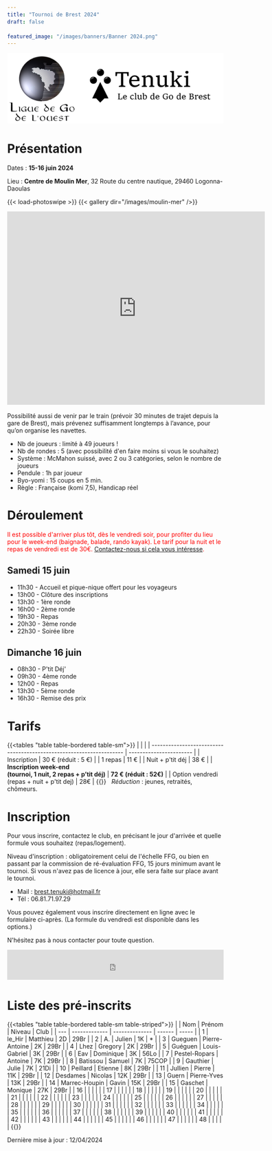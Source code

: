 ```yaml
---
title: "Tournoi de Brest 2024"
draft: false

featured_image: "/images/banners/Banner 2024.png"
---
```


![Logo Tenuki Brest](featured.png)

# Présentation

Dates : **15-16 juin 2024**

Lieu : **Centre de Moulin Mer**, 32 Route du centre nautique, 29460 Logonna-Daoulas

{{< load-photoswipe >}}
{{< gallery dir="/images/moulin-mer" />}}

<iframe src="https://www.google.com/maps/embed/v1/place?key=AIzaSyAVerLPfkUDJqSTjO6bsSsbblzfXLwY9pw&q=Centre+Nautique+de+Moulin+Mer&zoom=10" width="600" height="450" frameborder="0" style="border:0"></iframe>

<!-- Détail sur itinéraire -->

Possibilité aussi de venir par le train (prévoir 30 minutes de trajet depuis la gare de Brest), mais prévenez suffisamment longtemps à l’avance, pour qu’on organise les navettes.

- Nb de joueurs : limité à 49 joueurs !
- Nb de rondes : 5 (avec possibilité d'en faire moins si vous le souhaitez)
- Système : McMahon suissé, avec 2 ou 3 catégories, selon le nombre de joueurs
- Pendule : 1h par joueur
- Byo-yomi : 15 coups en 5 min.
- Règle : Française (komi 7,5), Handicap réel

<!-- Lots, par catégorie (fonction du nombre du participants) : 1ers lots en invitations à des tournois, et pour tous les participants : un lot à clé ! -->

# Déroulement

<span style="color:red">Il est possible d'arriver plus tôt, dès le vendredi soir, pour profiter du lieu pour le week-end (baignade, balade, rando kayak). Le tarif pour la nuit et le repas de vendredi est de 30€.  [Contactez-nous si cela vous intéresse](mailto:brest.tenuki@hotmail.fr). </span>

## Samedi 15 juin

- 11h30 - Accueil et pique-nique offert pour les voyageurs
- 13h00 - Clôture des inscriptions
- 13h30 - 1ère ronde
- 16h00 - 2ème ronde
- 19h30 - Repas
- 20h30 - 3ème ronde
- 22h30 - Soirée libre

## Dimanche 16 juin

- 08h30 - P'tit Déj'
- 09h30 - 4ème ronde
- 12h00 - Repas
- 13h30 - 5ème ronde
- 16h30 - Remise des prix

# Tarifs

{{<tables "table table-bordered table-sm">}}
|                                                                      |                         |
| -------------------------------------------------------------------- | ----------------------- |
| Inscription                                                          | 30 € (réduit : 5 €)     |
| 1 repas                                                              | 11 €                    |
| Nuit + p'tit déj                                                     | 38 €                    |
| **Inscription week-end <br> (tournoi, 1 nuit, 2 repas + p’tit déj)** | **72 € (réduit : 52€)** |
| Option vendredi (repas + nuit + p'tit dej)                           | 28€                     |
{{</tables>}}
 
*Réduction* : jeunes, retraités, chômeurs. 


# Inscription

Pour vous inscrire, contactez le club, en précisant le jour d'arrivée et quelle formule vous souhaitez (repas/logement).

Niveau d'inscription : obligatoirement celui de l'échelle FFG, ou bien en passant par la commission de ré-évaluation FFG, 15 jours minimum avant le tournoi. Si vous n'avez pas de licence à jour, elle sera faite sur place avant le tournoi. 

- Mail : brest.tenuki@hotmail.fr
- Tél : 06.81.71.97.29

Vous pouvez également vous inscrire directement en ligne avec le formulaire ci-après. 
(La formule du vendredi est disponible dans les options.)

N'hésitez pas à nous contacter pour toute question. 

<iframe id="haWidget" allowtransparency="true" src="https://www.helloasso.com/associations/tenuki-club-de-go-de-brest/evenements/tournoi-de-go-de-brest-2024/widget-bouton" style="width: 100%; height: 70px; border: none;"></iframe>

# Liste des pré-inscrits

{{<tables "table table-bordered table-sm table-striped">}}
 |     | Nom           | Prénom         | Niveau | Club  |
 | --- | ------------- | -------------- | ------ | ----- |
 | 1   | le_Hir        | Matthieu       | 2D     | 29Br  |
 | 2   | A.            | Julien         | 1K     | *     |
 | 3   | Gueguen       | Pierre-Antoine | 2K     | 29Br  |
 | 4   | Lhez          | Gregory        | 2K     | 29Br  |
 | 5   | Guéguen       | Louis-Gabriel  | 3K     | 29Br  |
 | 6   | Eav           | Dominique      | 3K     | 56Lo  |
 | 7   | Pestel-Ropars | Antoine        | 7K     | 29Br  |
 | 8   | Batissou      | Samuel         | 7K     | 75COP |
 | 9   | Gauthier      | Julie          | 7K     | 21Di  |
 | 10  | Peillard      | Etienne        | 8K     | 29Br  |
 | 11  | Jullien       | Pierre         | 11K    | 29Br  |
 | 12  | Desdames      | Nicolas        | 12K    | 29Br  |
 | 13  | Guern         | Pierre-Yves    | 13K    | 29Br  |
 | 14  | Marrec-Houpin | Gavin          | 15K    | 29Br  |
 | 15  | Gaschet       | Monique        | 27K    | 29Br  |
 | 16  |               |                |        |       |
 | 17  |               |                |        |       |
 | 18  |               |                |        |       |
 | 19  |               |                |        |       |
 | 20  |               |                |        |       |
 | 21  |               |                |        |       |
 | 22  |               |                |        |       |
 | 23  |               |                |        |       |
 | 24  |               |                |        |       |
 | 25  |               |                |        |       |
 | 26  |               |                |        |       |
 | 27  |               |                |        |       |
 | 28  |               |                |        |       |
 | 29  |               |                |        |       |
 | 30  |               |                |        |       |
 | 31  |               |                |        |       |
 | 32  |               |                |        |       |
 | 33  |               |                |        |       |
 | 34  |               |                |        |       |
 | 35  |               |                |        |       |
 | 36  |               |                |        |       |
 | 37  |               |                |        |       |
 | 38  |               |                |        |       |
 | 39  |               |                |        |       |
 | 40  |               |                |        |       |
 | 41  |               |                |        |       |
 | 42  |               |                |        |       |
 | 43  |               |                |        |       |
 | 44  |               |                |        |       |
 | 45  |               |                |        |       |
 | 46  |               |                |        |       |
 | 47  |               |                |        |       |
 | 48  |               |                |        |       |
{{</tables>}}

Dernière mise à jour : 12/04/2024
